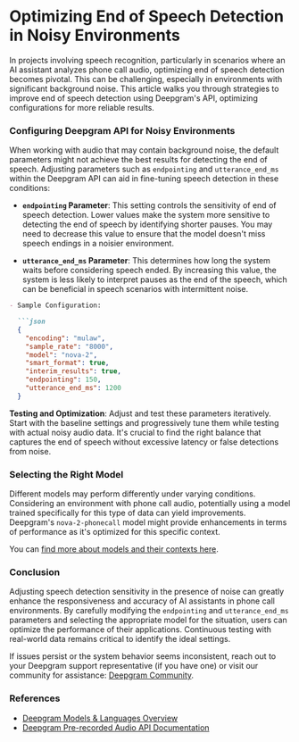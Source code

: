 # Optimizing End of Speech Detection in Noisy Environments

In projects involving speech recognition, particularly in scenarios where an AI assistant analyzes phone call audio, optimizing end of speech detection becomes pivotal. This can be challenging, especially in environments with significant background noise. This article walks you through strategies to improve end of speech detection using Deepgram's API, optimizing configurations for more reliable results.

### Configuring Deepgram API for Noisy Environments

When working with audio that may contain background noise, the default parameters might not achieve the best results for detecting the end of speech. Adjusting parameters such as `endpointing` and `utterance_end_ms` within the Deepgram API can aid in fine-tuning speech detection in these conditions:

- **`endpointing` Parameter**: This setting controls the sensitivity of end of speech detection. Lower values make the system more sensitive to detecting the end of speech by identifying shorter pauses. You may need to decrease this value to ensure that the model doesn't miss speech endings in a noisier environment.

- **`utterance_end_ms` Parameter**: This determines how long the system waits before considering speech ended. By increasing this value, the system is less likely to interpret pauses as the end of the speech, which can be beneficial in speech scenarios with intermittent noise.

```markdown
- Sample Configuration:

  ```json
  {
    "encoding": "mulaw",
    "sample_rate": "8000",
    "model": "nova-2",
    "smart_format": true,
    "interim_results": true,
    "endpointing": 150,
    "utterance_end_ms": 1200
  }
  ```

**Testing and Optimization**: Adjust and test these parameters iteratively. Start with the baseline settings and progressively tune them while testing with actual noisy audio data. It's crucial to find the right balance that captures the end of speech without excessive latency or false detections from noise.

### Selecting the Right Model

Different models may perform differently under varying conditions. Considering an environment with phone call audio, potentially using a model trained specifically for this type of data can yield improvements. Deepgram's `nova-2-phonecall` model might provide enhancements in terms of performance as it's optimized for this specific context.

You can [find more about models and their contexts here](https://developers.deepgram.com/docs/models-languages-overview#nova-2).

### Conclusion

Adjusting speech detection sensitivity in the presence of noise can greatly enhance the responsiveness and accuracy of AI assistants in phone call environments. By carefully modifying the `endpointing` and `utterance_end_ms` parameters and selecting the appropriate model for the situation, users can optimize the performance of their applications. Continuous testing with real-world data remains critical to identify the ideal settings.

If issues persist or the system behavior seems inconsistent, reach out to your Deepgram support representative (if you have one) or visit our community for assistance: [Deepgram Community](https://discord.gg/deepgram).

### References
- [Deepgram Models & Languages Overview](https://developers.deepgram.com/docs/models-languages-overview#nova-2)
- [Deepgram Pre-recorded Audio API Documentation](https://developers.deepgram.com/docs/getting-started-with-pre-recorded-audio)